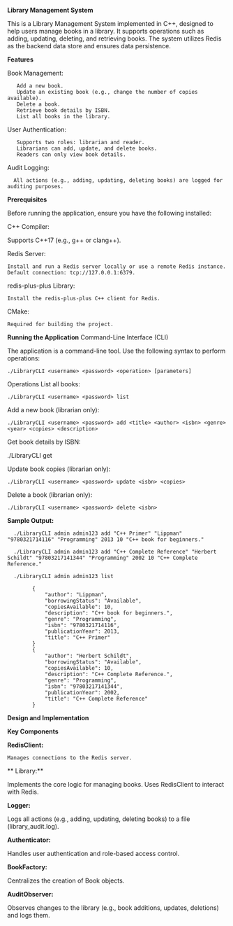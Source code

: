 **Library Management System**

This is a Library Management System implemented in C++, designed to help users manage books in a library. It supports operations such as adding, updating, deleting, and retrieving books. The system utilizes Redis as the backend data store and ensures data persistence.

**Features**

   Book Management:
   
       Add a new book.
       Update an existing book (e.g., change the number of copies available).
       Delete a book.
       Retrieve book details by ISBN.
       List all books in the library.

User Authentication:

       Supports two roles: librarian and reader.
       Librarians can add, update, and delete books.
       Readers can only view book details.

Audit Logging:

      All actions (e.g., adding, updating, deleting books) are logged for auditing purposes.



**Prerequisites**

Before running the application, ensure you have the following installed:

C++ Compiler:

   Supports C++17 (e.g., g++ or clang++).

Redis Server:

    Install and run a Redis server locally or use a remote Redis instance.
    Default connection: tcp://127.0.0.1:6379.
  
redis-plus-plus Library:

    Install the redis-plus-plus C++ client for Redis.

CMake:

    Required for building the project.




**Running the Application**
Command-Line Interface (CLI)

The application is a command-line tool. Use the following syntax to perform operations:

    ./LibraryCLI <username> <password> <operation> [parameters]

Operations
List all books:

    ./LibraryCLI <username> <password> list

Add a new book (librarian only):

    ./LibraryCLI <username> <password> add <title> <author> <isbn> <genre> <year> <copies> <description>
Get book details by ISBN:

   ./LibraryCLI <username> <password> get <isbn>

Update book copies (librarian only):

    ./LibraryCLI <username> <password> update <isbn> <copies>
Delete a book (librarian only):

    ./LibraryCLI <username> <password> delete <isbn>

**Sample Output:**

      ./LibraryCLI admin admin123 add "C++ Primer" "Lippman" "9780321714116" "Programming" 2013 10 "C++ book for beginners."
		
      ./LibraryCLI admin admin123 add "C++ Complete Reference" "Herbert Schildt" "97803217141344" "Programming" 2002 10 "C++ Complete Reference."
		
      ./LibraryCLI admin admin123 list
		
            {
                "author": "Lippman",
                "borrowingStatus": "Available",
                "copiesAvailable": 10,
                "description": "C++ book for beginners.",
                "genre": "Programming",
                "isbn": "9780321714116",
                "publicationYear": 2013,
                "title": "C++ Primer"
            }
            {
                "author": "Herbert Schildt",
                "borrowingStatus": "Available",
                "copiesAvailable": 10,
                "description": "C++ Complete Reference.",
                "genre": "Programming",
                "isbn": "97803217141344",
                "publicationYear": 2002,
                "title": "C++ Complete Reference"
            }


**Design and Implementation**

**Key Components**

 **RedisClient:**
 
    Manages connections to the Redis server.

 ** Library:**
 
   Implements the core logic for managing books.
   Uses RedisClient to interact with Redis.

 **Logger:**
 
   Logs all actions (e.g., adding, updating, deleting books) to a file (library_audit.log).

**Authenticator:**

  Handles user authentication and role-based access control.

**BookFactory:**

  Centralizes the creation of Book objects.

**AuditObserver:**

  Observes changes to the library (e.g., book additions, updates, deletions) and logs them.
